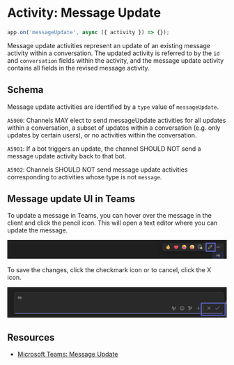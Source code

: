 # Activity: Message Update

<!-- langtabs-start -->
```typescript
app.on('messageUpdate', async ({ activity }) => {});
```
<!-- langtabs-end -->

Message update activities represent an update of an existing message activity within a conversation. The updated activity is referred to by the `id` and `conversation` fields within the activity, and the message update activity contains all fields in the revised message activity.

## Schema

Message update activities are identified by a `type` value of `messageUpdate`.

`A5900`: Channels MAY elect to send messageUpdate activities for all updates within a conversation, a subset of updates within a conversation (e.g. only updates by certain users), or no activities within the conversation.

`A5901`: If a bot triggers an update, the channel SHOULD NOT send a message update activity back to that bot.

`A5902`: Channels SHOULD NOT send message update activities corresponding to activities whose type is not `message`.

## Message update UI in Teams

To update a message in Teams, you can hover over the message in the client and click the pencil icon. This will open a text editor where you can update the message.

![Updating a message in Teams](../../assets/screenshots/message-update-ui.png)

To save the changes, click the checkmark icon or to cancel, click the X icon.

![Confirming a message update in Teams](../../assets/screenshots/message-update-editor.png)

## Resources

- [Microsoft Teams: Message Update](https://learn.microsoft.com/en-us/microsoftteams/platform/bots/build-conversational-capability#receive-edit-message-activity)
